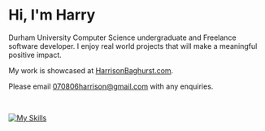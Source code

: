 <h1>Hi, I'm Harry</h1>
<p>Durham University Computer Science undergraduate and Freelance software developer. I enjoy real world projects that will make a meaningful positive impact.</p>
<p>My work is showcased at <a href="https://www.harrisonbaghurst.com">HarrisonBaghurst.com</a>.</p>
<p>Please email <a href="mailto:070806harrison@gmail.com">070806harrison@gmail.com</a> with any enquiries.</p>
<br/>

[![My Skills](https://skillicons.dev/icons?i=python,html,css,js,ts,react,nextjs,tailwind,vercel,git,github,vscode)](https://skillicons.dev)
